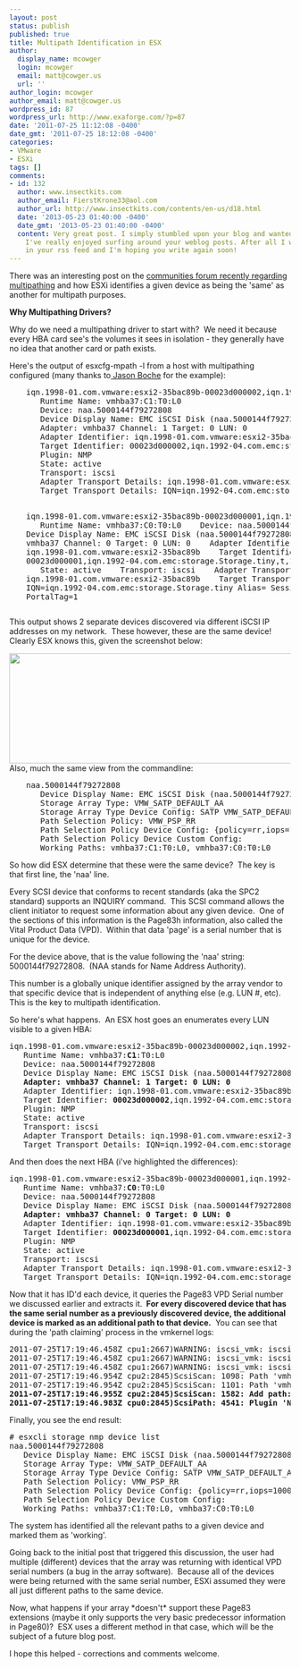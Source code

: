 ```yaml
---
layout: post
status: publish
published: true
title: Multipath Identification in ESX
author:
  display_name: mcowger
  login: mcowger
  email: matt@cowger.us
  url: ''
author_login: mcowger
author_email: matt@cowger.us
wordpress_id: 87
wordpress_url: http://www.exaforge.com/?p=87
date: '2011-07-25 11:12:08 -0400'
date_gmt: '2011-07-25 18:12:08 -0400'
categories:
- VMware
- ESXi
tags: []
comments:
- id: 132
  author: www.insectkits.com
  author_email: FierstKrone33@aol.com
  author_url: http://www.insectkits.com/contents/en-us/d18.html
  date: '2013-05-23 01:40:00 -0400'
  date_gmt: '2013-05-23 01:40:00 -0400'
  content: Very great post. I simply stumbled upon your blog and wanted to say that
    I've really enjoyed surfing around your weblog posts. After all I will be subscribing
    in your rss feed and I'm hoping you write again soon!
---
```

<p>There was an interesting post on the <a href="http://communities.vmware.com/message/1797622#1797622">communities forum recently regarding multipathing</a> and how ESXi identifies a given device as being the 'same' as another for multipath purposes.</p>
<p><strong>Why Multipathing Drivers?</strong></p>
<p>Why do we need a multipathing driver to start with?  We need it because every HBA card see's the volumes it sees in isolation - they generally have no idea that another card or path exists.</p>
<p>Here's the output of esxcfg-mpath -l from a host with multipathing configured (many thanks to<a href="http://www.boche.net"> Jason Boche</a> for the example):</p>
<pre style="padding-left:30px;">iqn.1998-01.com.vmware:esxi2-35bac89b-00023d000002,iqn.1992-04.com.emc:storage.Storage.tiny,t,1-naa.5000144f79272808
   Runtime Name: vmhba37:C1:T0:L0
   Device: naa.5000144f79272808
   Device Display Name: EMC iSCSI Disk (naa.5000144f79272808)
   Adapter: vmhba37 Channel: 1 Target: 0 LUN: 0
   Adapter Identifier: iqn.1998-01.com.vmware:esxi2-35bac89b
   Target Identifier: 00023d000002,iqn.1992-04.com.emc:storage.Storage.tiny,t,1
   Plugin: NMP
   State: active
   Transport: iscsi
   Adapter Transport Details: iqn.1998-01.com.vmware:esxi2-35bac89b
   Target Transport Details: IQN=iqn.1992-04.com.emc:storage.Storage.tiny Alias= Session=00023d000002 PortalTag=1

iqn.1998-01.com.vmware:esxi2-35bac89b-00023d000001,iqn.1992-04.com.emc:storage.Storage.tiny,t,1-naa.5000144f79272808
   Runtime Name: vmhba37:C0:T0:L0
   Device: naa.5000144f79272808
   Device Display Name: EMC iSCSI Disk (naa.5000144f79272808)
   Adapter: vmhba37 Channel: 0 Target: 0 LUN: 0
   Adapter Identifier: iqn.1998-01.com.vmware:esxi2-35bac89b
   Target Identifier: 00023d000001,iqn.1992-04.com.emc:storage.Storage.tiny,t,1
   Plugin: NMP
   State: active
   Transport: iscsi
   Adapter Transport Details: iqn.1998-01.com.vmware:esxi2-35bac89b
   Target Transport Details: IQN=iqn.1992-04.com.emc:storage.Storage.tiny Alias= Session=00023d000001 PortalTag=1</pre>
<p>This output shows 2 separate devices discovered via different iSCSI IP addresses on my network.  These however, these are the same device!  Clearly ESX knows this, given the screenshot below:</p>
<p><a href="http://www.exaforge.com/wp-content/uploads/2011/07/screen-shot-2011-07-25-at-10-23-12-am.png"><img class="aligncenter size-full wp-image-91" title="Muliple Paths Collapsed" src="http://www.exaforge.com/wp-content/uploads/2011/07/screen-shot-2011-07-25-at-10-23-12-am.png" alt="" width="874" height="197" /></a><br />
Also, much the same view from the commandline:</p>
<pre style="padding-left:30px;">naa.5000144f79272808
   Device Display Name: EMC iSCSI Disk (naa.5000144f79272808)
   Storage Array Type: VMW_SATP_DEFAULT_AA
   Storage Array Type Device Config: SATP VMW_SATP_DEFAULT_AA does not support device configuration.
   Path Selection Policy: VMW_PSP_RR
   Path Selection Policy Device Config: {policy=rr,iops=1000,bytes=10485760,useANO=0;lastPathIndex=1: NumIOsPending=0,numBytesPending=0}
   Path Selection Policy Device Custom Config:
   Working Paths: vmhba37:C1:T0:L0, vmhba37:C0:T0:L0</pre>
<p>So how did ESX determine that these were the same device?  The key is that first line, the 'naa' line.</p>
<p>Every SCSI device that conforms to recent standards (aka the SPC2 standard) supports an INQUIRY command.  This SCSI command allows the client initiator to request some information about any given device.  One of the sections of this information is the Page83h information, also called the Vital Product Data (VPD).  Within that data 'page' is a serial number that is unique for the device.</p>
<p>For the device above, that is the value following the 'naa' string: 5000144f79272808.  (NAA stands for Name Address Authority).</p>
<p>This number is a globally unique identifier assigned by the array vendor to that specific device that is independent of anything else (e.g. LUN #, etc).  This is the key to multipath identification.</p>
<p>So here's what happens.  An ESX host goes an enumerates every LUN visible to a given HBA:</p>
<pre>iqn.1998-01.com.vmware:esxi2-35bac89b-00023d000002,iqn.1992-04.com.emc:storage.Storage.tiny,t,1-naa.5000144f79272808
   Runtime Name: vmhba37:<strong>C1</strong>:T0:L0
   Device: naa.5000144f79272808
   Device Display Name: EMC iSCSI Disk (naa.5000144f79272808)
  <strong> Adapter: vmhba37 Channel: 1 Target: 0 LUN: 0</strong>
   Adapter Identifier: iqn.1998-01.com.vmware:esxi2-35bac89b
   Target Identifier: <strong>00023d000002</strong>,iqn.1992-04.com.emc:storage.Storage.tiny,t,1
   Plugin: NMP
   State: active
   Transport: iscsi
   Adapter Transport Details: iqn.1998-01.com.vmware:esxi2-35bac89b
   Target Transport Details: IQN=iqn.1992-04.com.emc:storage.Storage.tiny Alias= Session=00023d000002 PortalTag=1</pre>
<p>And then does the next HBA (i've highlighted the differences):</p>
<pre>iqn.1998-01.com.vmware:esxi2-35bac89b-00023d000001,iqn.1992-04.com.emc:storage.Storage.tiny,t,1-naa.5000144f79272808
   Runtime Name: vmhba37:<strong>C0</strong>:T0:L0
   Device: naa.5000144f79272808
   Device Display Name: EMC iSCSI Disk (naa.5000144f79272808)
  <strong> Adapter: vmhba37 Channel: 0 Target: 0 LUN: 0</strong>
   Adapter Identifier: iqn.1998-01.com.vmware:esxi2-35bac89b
   Target Identifier: <strong>00023d000001</strong>,iqn.1992-04.com.emc:storage.Storage.tiny,t,1
   Plugin: NMP
   State: active
   Transport: iscsi
   Adapter Transport Details: iqn.1998-01.com.vmware:esxi2-35bac89b
   Target Transport Details: IQN=iqn.1992-04.com.emc:storage.Storage.tiny Alias= Session=00023d000001 PortalTag=1</pre>
<p>Now that it has ID'd each device, it queries the Page83 VPD Serial number we discussed earlier and extracts it. <strong> For every discovered device that has the same serial number as a previously discovered device, the additional device is marked as an additional path to that device.</strong>  You can see that during the 'path claiming' process in the vmkernel logs:</p>
<pre>2011-07-25T17:19:46.458Z cpu1:2667)WARNING: iscsi_vmk: iscsivmk_StartConnection: vmhba37:CH:1 T:0 CN:0: iSCSI connection is being marked "ONLINE"
2011-07-25T17:19:46.458Z cpu1:2667)WARNING: iscsi_vmk: iscsivmk_StartConnection: Sess [ISID: 00023d000002 TARGET: iqn.1992-04.com.emc:storage.Storage.tiny TPGT: 1 TSIH: 0]
2011-07-25T17:19:46.458Z cpu1:2667)WARNING: iscsi_vmk: iscsivmk_StartConnection: Conn [CID: 0 L: 192.168.0.51:53377 R: 192.168.0.7:3260]
2011-07-25T17:19:46.954Z cpu2:2845)ScsiScan: 1098: Path 'vmhba37:C1:T0:L0': Vendor: 'EMC     '  Model: 'LIFELINE-DISK   '  Rev: '1   '
2011-07-25T17:19:46.954Z cpu2:2845)ScsiScan: 1101: Path 'vmhba37:C1:T0:L0': Type: 0x0, ANSI rev: 4, TPGS: 0 (none)
<strong>2011-07-25T17:19:46.955Z cpu2:2845)ScsiScan: 1582: Add path: vmhba37:C1:T0:L0</strong>
<strong>2011-07-25T17:19:46.983Z cpu0:2845)ScsiPath: 4541: Plugin 'NMP' claimed path 'vmhba37:C1:T0:L0'</strong></pre>
<p>Finally, you see the end result:</p>
<pre># esxcli storage nmp device list
naa.5000144f79272808
   Device Display Name: EMC iSCSI Disk (naa.5000144f79272808)
   Storage Array Type: VMW_SATP_DEFAULT_AA
   Storage Array Type Device Config: SATP VMW_SATP_DEFAULT_AA does not support device configuration.
   Path Selection Policy: VMW_PSP_RR
   Path Selection Policy Device Config: {policy=rr,iops=1000,bytes=10485760,useANO=0;lastPathIndex=0: NumIOsPending=0,numBytesPending=0}
   Path Selection Policy Device Custom Config:
   Working Paths: vmhba37:C1:T0:L0, vmhba37:C0:T0:L0</pre>
<p>The system has identified all the relevant paths to a given device and marked them as 'working'.</p>
<p>Going back to the initial post that triggered this discussion, the user had multiple (different) devices that the array was returning with identical VPD serial numbers (a bug in the array software).  Because all of the devices were being returned with the same serial number, ESXi assumed they were all just different paths to the same device.</p>
<p>Now, what happens if your array *doesn't* support these Page83 extensions (maybe it only supports the very basic predecessor information in Page80)?  ESX uses a different method in that case, which will be the subject of a future blog post.</p>
<p>I hope this helped - corrections and comments welcome.</p>
